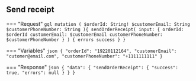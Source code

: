 ## Send receipt

=== "Request"
    ```gql
    mutation (
      $orderId: String!
      $customerEmail: String
      $customerPhoneNumber: String
    ){
      sendOrderReceipt(
        input: {
          orderId: $orderId
          customerEmail: $customerEmail
          customerPhoneNumber: $customerPhoneNumber
        }
      ) {
        errors
        success
      }
    }
    ```

=== "Variables"
    ```json
    {
      "orderId": "19220112164",
      "customerEmail": "cutomer@email.com",
      "customerPhoneNumber": "+1111111111"
    }
    ```

=== "Response"
    ```json
    {
        "data": {
            "sendOrderReceipt": {
                "success": true,
                "errors": null
            }
        }
    }
    ```
